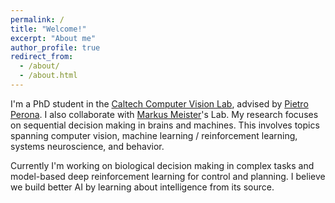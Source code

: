 ```yaml
---
permalink: /
title: "Welcome!"
excerpt: "About me"
author_profile: true
redirect_from: 
  - /about/
  - /about.html
---
```


I'm a PhD student in the [Caltech Computer Vision Lab](http://www.vision.caltech.edu), advised by [Pietro Perona](https://en.wikipedia.org/wiki/Pietro_Perona). I also collaborate with [Markus Meister](http://www.bbe.caltech.edu/people/markus-meister)'s Lab. My research focuses on sequential decision making in brains and machines. This involves topics spanning computer vision, machine learning / reinforcement learning, systems neuroscience, and behavior.

Currently I'm working on biological decision making in complex tasks and model-based deep reinforcement learning for control and planning. I believe we build better AI by learning about  intelligence from its source.
